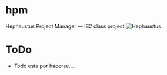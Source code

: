 hpm
===

Hephaustus Project Manager — IS2 class project
![Hephaustus](http://groupweird.com/hpm.png)


ToDo
====
* Todo esta por hacerse....
